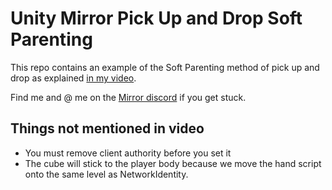 # Unity Mirror Pick Up and Drop Soft Parenting
This repo contains an example of the Soft Parenting method of pick up and drop as explained [in my video](https://www.youtube.com/watch?v=nkU-dgExUlI).

Find me and @ me on the [Mirror discord](https://discord.gg/3PJaV8bF) if you get stuck.

## Things not mentioned in video

- You must remove client authority before you set it
- The cube will stick to the player body because we move the hand script onto the same level as NetworkIdentity.
